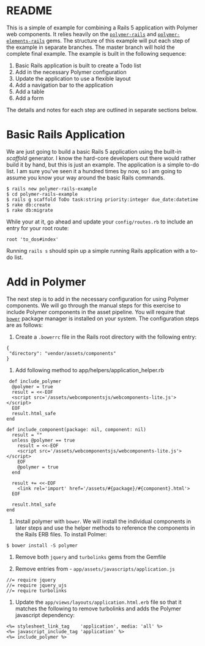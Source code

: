 # README

This is a simple of example for combining a Rails 5 application with
Polymer web components. It relies heavily on the
[`polymer-rails`](https://github.com/alchaplinsky/polymer-rails) and
[`polymer-elements-rails`](https://github.com/alchaplinsky/polymer-elements-rails) gems.
The structure of this example will put each step of the example in
separate branches. The master branch will hold the complete final example.
The example is built in the following sequence:

1. Basic Rails application is built to create a Todo list
1. Add in the necessary Polymer configuration
1. Update the application to use a flexible layout
1. Add a navigation bar to the application
1. Add a table
1. Add a form

The details and notes for each step are outlined in separate sections below.

# Basic Rails Application

We are just going to build a basic Rails 5 application using the built-in
_scaffold_ generator. I know the hard-core developers out there would rather
build it by hand, but this is just an example. The application is a simple
to-do list. I am sure you've seen it a hundred times by now, so I am going to
assume you know your way around the basic Rails commands.

```
$ rails new polymer-rails-example
$ cd polymer-rails-example
$ rails g scaffold ToDo task:string priority:integer due_date:datetime
$ rake db:create
$ rake db:migrate
```

While your at it, go ahead and update your `config/routes.rb` to include an
entry for your root route:

```
root 'to_dos#index'
```

Running `rails s` should spin up a simple running Rails application with
a to-do list.

# Add in Polymer

The next step is to add in the necessary configuration for using Polymer
components. We will go through the manual steps for this exercise to include
Polymer components in the asset pipeline. You will require that
[`bower`](https://bower.io/) package manager is installed on your system.
The configuration steps are as follows:

1. Create a `.bowerrc` file in the Rails root directory with the following entry:
  ```
  {
   "directory": "vendor/assets/components"
  }
  ```

1. Add following method to app/helpers/application_helper.rb
  ```
   def include_polymer
    @polymer = true
    result = <<-EOF
    <script src='/assets/webcomponentsjs/webcomponents-lite.js'></script>
    EOF
    result.html_safe
  end

  def include_component(package: nil, component: nil)
    result = ""
    unless @polymer == true
      result = <<-EOF
      <script src='/assets/webcomponentsjs/webcomponents-lite.js'></script>
      EOF
      @polymer = true
    end

    result += <<-EOF
      <link rel='import' href='/assets/#{package}/#{component}.html'>
    EOF

    result.html_safe
  end
  ```

1. Install polymer with `bower`. We will install the individual
  components in later steps and use the helper methods to reference
  the components in the Rails ERB files. To install Polmer:
  ```
  $ bower install -S polymer
  ```

1. Remove both `jquery` and `turbolinks` gems from the Gemfile

1. Remove entries from - `app/assets/javascripts/application.js`
  ```
  //= require jquery
  //= require jquery_ujs
  //= require turbolinks
  ```

1. Update the `app/views/layouts/application.html.erb` file so that it
  matches the following to remove turbolinks and adds the Polymer javascript
  dependency:
  ```
  <%= stylesheet_link_tag    'application', media: 'all' %>
  <%= javascript_include_tag 'application' %>
  <%= include_polymer %>
  ```
